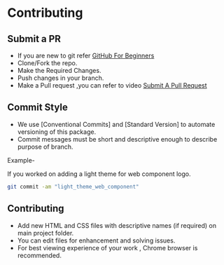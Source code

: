 # Contributing

## Submit a PR

- If you are new to git refer [GitHub For Beginners](http://readwrite.com/2013/09/30/understanding-github-a-journey-for-beginners-part-1/)
- Clone/Fork the repo.
- Make the Required Changes.
- Push changes in your branch.
- Make a Pull request ,you can refer to video [Submit A Pull Request](https://www.youtube.com/watch?v=rgbCcBNZcdQ)

## Commit Style

- We use [Conventional Commits] and [Standard Version] to automate versioning of this package. 
- Commit messages must be short and descriptive enough to describe purpose of branch.

Example-

If you worked on adding a light theme for web component logo.

```sh
git commit -am "light_theme_web_component"
```


## Contributing

- Add new HTML and CSS files with descriptive names (if required) on main project folder.
- You can edit files for enhancement and solving issues.
- For best viewing experience of your work , Chrome browser is recommended.





